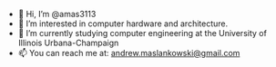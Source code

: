 - 👋 Hi, I’m @amas3113
- 👀 I’m interested in computer hardware and architecture.
- 🌱 I’m currently studying computer engineering at the University of Illinois Urbana-Champaign
- 📫 You can reach me at: andrew.maslankowski@gmail.com

<!---
amas3113/amas3113 is a ✨ special ✨ repository because its `README.md` (this file) appears on your GitHub profile.
You can click the Preview link to take a look at your changes.
--->
